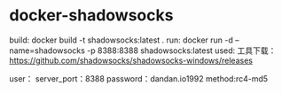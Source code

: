 # docker-shadowsocks
build:
docker build -t shadowsocks:latest .
run:
docker run -d –name=shadowsocks -p 8388:8388 shadowsocks:latest
used:
工具下载：https://github.com/shadowsocks/shadowsocks-windows/releases

user：
server_port：8388
password：dandan.io1992
method:rc4-md5
